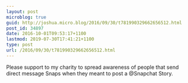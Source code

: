 ```yaml
---
layout: post
microblog: true
guid: http://joshua.micro.blog/2016/09/30/t781990329662656512.html
post_id: 34897
date: 2016-10-01T09:53:17+1100
lastmod: 2019-07-30T17:41:21+1100
type: post
url: /2016/09/30/t781990329662656512.html
---
```

Please support to my charity to spread awareness of people that send direct message Snaps when they meant to post a @Snapchat Story.

